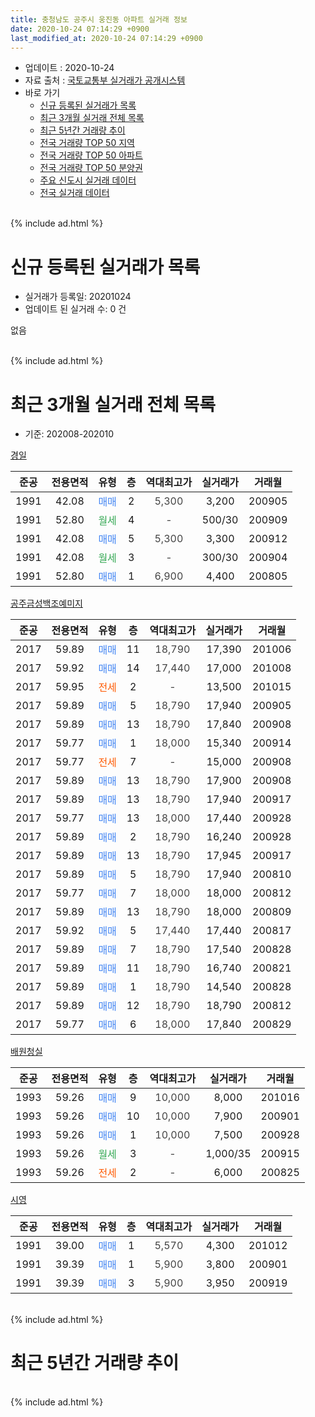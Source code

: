 ```yaml
---
title: 충청남도 공주시 웅진동 아파트 실거래 정보
date: 2020-10-24 07:14:29 +0900
last_modified_at: 2020-10-24 07:14:29 +0900
---
```


* 업데이트 : 2020-10-24
* 자료 출처 : [국토교통부 실거래가 공개시스템](http://rt.molit.go.kr)
* 바로 가기
    * [신규 등록된 실거래가 목록](#신규-등록된-실거래가-목록)
    * [최근 3개월 실거래 전체 목록](#최근-3개월-실거래-전체-목록)
    * [최근 5년간 거래량 추이](#최근-5년간-거래량-추이)
    * [전국 거래량 TOP 50 지역](https://inasie.github.io/apt-trade-info/최근-3개월-전국에서-가장-거래가-많이-발생한-지역)
    * [전국 거래량 TOP 50 아파트](https://inasie.github.io/apt-trade-info/최근-3개월-전국에서-가장-거래가-많이-발생한-아파트)
    * [전국 거래량 TOP 50 분양권](https://inasie.github.io/apt-trade-info/최근-3개월-전국에서-가장-거래가-많이-발생한-분양권)
    * [주요 신도시 실거래 데이터](https://inasie.github.io/apt-trade-info/주요-신도시)
    * [전국 실거래 데이터](https://inasie.github.io/apt-trade-info/전국)
<br>
{% include ad.html %}
<br>

# 신규 등록된 실거래가 목록
* 실거래가 등록일: 20201024
* 업데이트 된 실거래 수: 0 건

없음

<br>
{% include ad.html %}
<br>

# 최근 3개월 실거래 전체 목록
* 기준: 202008-202010


[경일](https://search.naver.com/search.naver?query=%EC%B6%A9%EC%B2%AD%EB%82%A8%EB%8F%84+%EA%B3%B5%EC%A3%BC%EC%8B%9C+%EC%9B%85%EC%A7%84%EB%8F%99+%EA%B2%BD%EC%9D%BC)

|준공|전용면적|유형|층|역대최고가|실거래가|거래월|
|:---:|:---:|:---:|:---:|:---:|:---:|:---:|
|1991|42.08|<span style="color:#4285f3">매매</span>|2|<span style="color:#444444">5,300</span>|3,200|200905|
|1991|52.80|<span style="color:#34a853">월세</span>|4|<span style="color:#444444">-</span>|500/30|200909|
|1991|42.08|<span style="color:#4285f3">매매</span>|5|<span style="color:#444444">5,300</span>|3,300|200912|
|1991|42.08|<span style="color:#34a853">월세</span>|3|<span style="color:#444444">-</span>|300/30|200904|
|1991|52.80|<span style="color:#4285f3">매매</span>|1|<span style="color:#444444">6,900</span>|4,400|200805|

[공주금성백조예미지](https://search.naver.com/search.naver?query=%EC%B6%A9%EC%B2%AD%EB%82%A8%EB%8F%84+%EA%B3%B5%EC%A3%BC%EC%8B%9C+%EC%9B%85%EC%A7%84%EB%8F%99+%EA%B3%B5%EC%A3%BC%EA%B8%88%EC%84%B1%EB%B0%B1%EC%A1%B0%EC%98%88%EB%AF%B8%EC%A7%80)

|준공|전용면적|유형|층|역대최고가|실거래가|거래월|
|:---:|:---:|:---:|:---:|:---:|:---:|:---:|
|2017|59.89|<span style="color:#4285f3">매매</span>|11|<span style="color:#444444">18,790</span>|17,390|201006|
|2017|59.92|<span style="color:#4285f3">매매</span>|14|<span style="color:#444444">17,440</span>|17,000|201008|
|2017|59.95|<span style="color:#ff5a00">전세</span>|2|<span style="color:#444444">-</span>|13,500|201015|
|2017|59.89|<span style="color:#4285f3">매매</span>|5|<span style="color:#444444">18,790</span>|17,940|200905|
|2017|59.89|<span style="color:#4285f3">매매</span>|13|<span style="color:#444444">18,790</span>|17,840|200908|
|2017|59.77|<span style="color:#4285f3">매매</span>|1|<span style="color:#444444">18,000</span>|15,340|200914|
|2017|59.77|<span style="color:#ff5a00">전세</span>|7|<span style="color:#444444">-</span>|15,000|200908|
|2017|59.89|<span style="color:#4285f3">매매</span>|13|<span style="color:#444444">18,790</span>|17,900|200908|
|2017|59.89|<span style="color:#4285f3">매매</span>|13|<span style="color:#444444">18,790</span>|17,940|200917|
|2017|59.77|<span style="color:#4285f3">매매</span>|13|<span style="color:#444444">18,000</span>|17,440|200928|
|2017|59.89|<span style="color:#4285f3">매매</span>|2|<span style="color:#444444">18,790</span>|16,240|200928|
|2017|59.89|<span style="color:#4285f3">매매</span>|13|<span style="color:#444444">18,790</span>|17,945|200917|
|2017|59.89|<span style="color:#4285f3">매매</span>|5|<span style="color:#444444">18,790</span>|17,940|200810|
|2017|59.77|<span style="color:#4285f3">매매</span>|7|<span style="color:#444444">18,000</span>|18,000|200812|
|2017|59.89|<span style="color:#4285f3">매매</span>|13|<span style="color:#444444">18,790</span>|18,000|200809|
|2017|59.92|<span style="color:#4285f3">매매</span>|5|<span style="color:#444444">17,440</span>|17,440|200817|
|2017|59.89|<span style="color:#4285f3">매매</span>|7|<span style="color:#444444">18,790</span>|17,540|200828|
|2017|59.89|<span style="color:#4285f3">매매</span>|11|<span style="color:#444444">18,790</span>|16,740|200821|
|2017|59.89|<span style="color:#4285f3">매매</span>|1|<span style="color:#444444">18,790</span>|14,540|200828|
|2017|59.89|<span style="color:#4285f3">매매</span>|12|<span style="color:#444444">18,790</span>|18,790|200812|
|2017|59.77|<span style="color:#4285f3">매매</span>|6|<span style="color:#444444">18,000</span>|17,840|200829|

[배원청실](https://search.naver.com/search.naver?query=%EC%B6%A9%EC%B2%AD%EB%82%A8%EB%8F%84+%EA%B3%B5%EC%A3%BC%EC%8B%9C+%EC%9B%85%EC%A7%84%EB%8F%99+%EB%B0%B0%EC%9B%90%EC%B2%AD%EC%8B%A4)

|준공|전용면적|유형|층|역대최고가|실거래가|거래월|
|:---:|:---:|:---:|:---:|:---:|:---:|:---:|
|1993|59.26|<span style="color:#4285f3">매매</span>|9|<span style="color:#444444">10,000</span>|8,000|201016|
|1993|59.26|<span style="color:#4285f3">매매</span>|10|<span style="color:#444444">10,000</span>|7,900|200901|
|1993|59.26|<span style="color:#4285f3">매매</span>|1|<span style="color:#444444">10,000</span>|7,500|200928|
|1993|59.26|<span style="color:#34a853">월세</span>|3|<span style="color:#444444">-</span>|1,000/35|200915|
|1993|59.26|<span style="color:#ff5a00">전세</span>|2|<span style="color:#444444">-</span>|6,000|200825|

[시영](https://search.naver.com/search.naver?query=%EC%B6%A9%EC%B2%AD%EB%82%A8%EB%8F%84+%EA%B3%B5%EC%A3%BC%EC%8B%9C+%EC%9B%85%EC%A7%84%EB%8F%99+%EC%8B%9C%EC%98%81)

|준공|전용면적|유형|층|역대최고가|실거래가|거래월|
|:---:|:---:|:---:|:---:|:---:|:---:|:---:|
|1991|39.00|<span style="color:#4285f3">매매</span>|1|<span style="color:#444444">5,570</span>|4,300|201012|
|1991|39.39|<span style="color:#4285f3">매매</span>|1|<span style="color:#444444">5,900</span>|3,800|200901|
|1991|39.39|<span style="color:#4285f3">매매</span>|3|<span style="color:#444444">5,900</span>|3,950|200919|


<br>
{% include ad.html %}
<br>

# 최근 5년간 거래량 추이


<div style="width:100%;">
    <canvas id="deal_progress" height="200"></canvas>
</div>

<script>
new Chart(document.getElementById("deal_progress"), {
    type: 'line',
    data: {
        labels: ['201510','201511','201512','201601','201602','201603','201604','201605','201606','201607','201608','201609','201610','201611','201612','201701','201702','201703','201704','201705','201706','201707','201708','201709','201710','201711','201712','201801','201802','201803','201804','201805','201806','201807','201808','201809','201810','201811','201812','201901','201902','201903','201904','201905','201906','201907','201908','201909','201910','201911','201912','202001','202002','202003','202004','202005','202006','202007','202008','202009','202010'],
        datasets: [{
            label: '매매',
            pointRadius: 1,
            data: [4, 2, 3, 0, 0, 2, 0, 4, 2, 4, 3, 2, 0, 2, 1, 2, 5, 3, 9, 2, 5, 1, 2, 5, 1, 2, 2, 3, 1, 4, 2, 4, 4, 3, 2, 2, 3, 3, 2, 4, 1, 3, 2, 5, 3, 2, 2, 10, 4, 35, 11, 13, 10, 9, 9, 5, 8, 18, 10, 14, 4],
            borderColor: "rgba(255, 201, 14, 1)",
            backgroundColor: "rgba(255, 201, 14, 0.5)",
            fill: false,
            lineTension: 0
        },{
            label: '전월세',
            pointRadius: 1,
            data: [1, 2, 3, 0, 2, 1, 1, 2, 0, 2, 3, 1, 5, 2, 1, 4, 4, 9, 8, 5, 9, 8, 5, 4, 1, 7, 6, 6, 2, 2, 5, 2, 3, 1, 1, 5, 2, 3, 3, 8, 2, 8, 14, 3, 2, 2, 6, 3, 2, 5, 5, 1, 3, 0, 2, 0, 0, 3, 1, 4, 1],
            borderColor: "rgba(0, 141, 185, 1)",
            backgroundColor: "rgba(0, 141, 185, 0.5)",
            fill: false,
            lineTension: 0
        }
        ]
    },
    options: {
        responsive: true,
        title: {
            display: false
        },
        tooltips: {
            mode: 'index',
            intersect: false
        },
        hover: {
            mode: 'nearest',
            intersect: true
        },
        scales: {
            xAxes: [{
                display: true,
                scaleLabel: {
                    display: true,
                    labelString: '년/월'
                }
            }],
            yAxes: [{
                display: true,
                ticks: {
                    suggestedMin: 0,
                },
                scaleLabel: {
                    display: true,
                    labelString: '실거래 수'
                }
            }]
        }
    }
});

</script>


<br>
{% include ad.html %}
<br>

